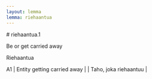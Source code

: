 ```yaml
---
layout: lemma
lemma: riehaantua
---
```


<div class="sense">
# <span class="sensename">riehaantua.1</span>

<span class="description">Be or get carried away</span>

<span class="description">Riehaantua</span>

A1 | Entity getting carried away |   | Taho, joka riehaantuu |  

</div>

